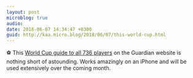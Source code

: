 ```yaml
---
layout: post
microblog: true
audio: 
date: 2018-06-07 14:34:47 +0300
guid: http://kaa.micro.blog/2018/06/07/this-world-cup.html
---
```

⚽ This [World Cup guide to all 736 players](https://www.theguardian.com/football/ng-interactive/2018/jun/05/world-cup-2018-complete-guide-players-ratings-goals-caps) on the Guardian website is nothing short of astounding. Works amazingly on an iPhone and will be used extensively over the coming month.
